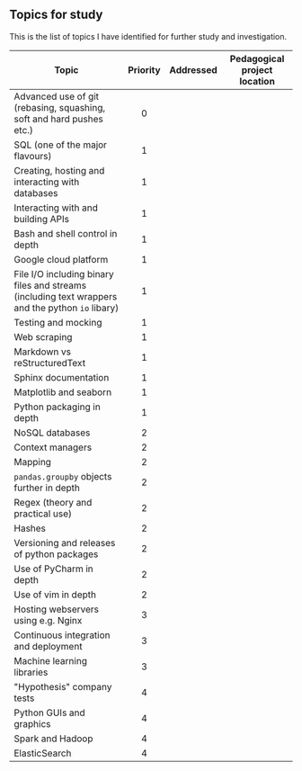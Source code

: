 ## Topics for study
This is the list of topics I have identified for further study and investigation.

| Topic              | Priority | Addressed | Pedagogical project location |
| ------------------ | :-------:| :-------: | ---------------------------- |
| Advanced use of git (rebasing, squashing, soft and hard pushes etc.) | 0 |
| SQL (one of the major flavours) | 1 |
| Creating, hosting and interacting with databases | 1 |
| Interacting with and building APIs | 1 | 
| Bash and shell control in depth | 1 |
| Google cloud platform | 1 |
| File I/O including binary files and streams (including text wrappers and the python `io` libary) | 1 |
| Testing and mocking | 1 |
| Web scraping | 1 |
| Markdown vs reStructuredText | 1 |
| Sphinx documentation | 1 |
| Matplotlib and seaborn | 1 |
| Python packaging in depth | 1 |
| NoSQL databases | 2 |
| Context managers | 2 |
| Mapping | 2 |
| `pandas.groupby` objects further in depth | 2 |
| Regex (theory and practical use) | 2 |
| Hashes | 2 |
| Versioning and releases of python packages | 2 |
| Use of PyCharm in depth | 2 |
| Use of vim in depth | 2 |
| Hosting webservers using e.g. Nginx | 3 |
| Continuous integration and deployment | 3 |
| Machine learning libraries | 3 |
| "Hypothesis" company tests | 4 |
| Python GUIs and graphics | 4 |
| Spark and Hadoop | 4 |
| ElasticSearch | 4 |
